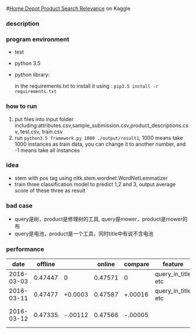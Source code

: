 #[Home Depot Product Search Relevance](https://www.kaggle.com/c/home-depot-product-search-relevance) on Kaggle

### description


### program environment

* test
* python 3.5
* python library:

    in the requirements.txt
    to install it using : `pip3.5 install -r requirements.txt`
    
### how to run
1. put files into input folder including:attributes.csv,sample_submission.csv,product_descriptions.csv, test.csv, train.csv 
2. run `python3.5 framework.py 1000 ./output/result1`, 1000 means take 1000 instances as train data, you can change it to another number, and -1 means take all instances



### idea

* stem with pos tag using nltk.stem.wordnet.WordNetLemmatizer
* train three classification model to predict 1,2 and 3, output average score of these three as result

### bad case

* query是树，product是修理树的工具, query是mower，product是mower的布
* query是电池，product是一个工具，同时title中有说不含电池


### performance

| date       | offline |          | online  |   compare  |feature                  | model                   | other trick                                   | comments |
| ---------- |-------- | ---------|---------|------------|-------------------------|-------------------------|-----------------------------------------------|----------|
| 2016-03-03 | 0.47447 |  0       | 0.47571 |    0       |  query_in_title etc     | RandomForestRegressor   | remove stop words                             | base line|
| 2016-03-11 | 0.47477 |  +0.0003 | 0.47587 |   +.00016  |  query_in_title etc     | RandomForestRegressor   | add binary to True in TfidfVectorizer         | base line|
| 2016-03-12 | 0.47335 |  -.00112 | 0.47566 |   -.00005  |                         |                         | {'rfr__max_features': 5, 'rfr__max_depth': 30}|          |

    
